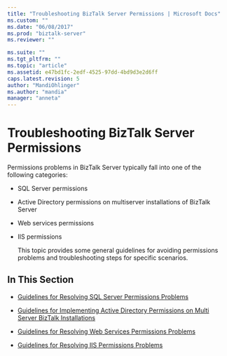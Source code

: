 ```yaml
---
title: "Troubleshooting BizTalk Server Permissions | Microsoft Docs"
ms.custom: ""
ms.date: "06/08/2017"
ms.prod: "biztalk-server"
ms.reviewer: ""

ms.suite: ""
ms.tgt_pltfrm: ""
ms.topic: "article"
ms.assetid: e47bd1fc-2edf-4525-97dd-4bd9d3e2d6ff
caps.latest.revision: 5
author: "MandiOhlinger"
ms.author: "mandia"
manager: "anneta"
---
```

# Troubleshooting BizTalk Server Permissions
Permissions problems in BizTalk Server typically fall into one of the following categories:  
  
- SQL Server permissions  
  
- Active Directory permissions on multiserver installations of BizTalk Server  
  
- Web services permissions  
  
- IIS permissions  
  
  This topic provides some general guidelines for avoiding permissions problems and troubleshooting steps for specific scenarios.  
  
## In This Section  
  
-   [Guidelines for Resolving SQL Server Permissions Problems](../core/guidelines-for-resolving-sql-server-permissions-problems.md)  
  
-   [Guidelines for Implementing Active Directory Permissions on Multi Server BizTalk Installations](../core/implement-active-directory-permissions-on-multi-server-biztalk-installations.md)  
  
-   [Guidelines for Resolving Web Services Permissions Problems](../core/guidelines-for-resolving-web-services-permissions-problems.md)  
  
-   [Guidelines for Resolving IIS Permissions Problems](../core/guidelines-for-resolving-iis-permissions-problems.md)